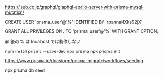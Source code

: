 https://isub.co.jp/graphql/graphql-apollo-server-with-prisma-mysql-mutation/


CREATE USER 'prisma_user'@'%'
  IDENTIFIED BY 'rpannaNXks92jX';
 
GRANT ALL PRIVILEGES ON *.* TO 'prisma_user'@'%' WITH GRANT OPTION;

@ 後の % は localhost では動作しない



npm install prisma --save-dev
npx prisma
npx prisma init


https://www.prisma.io/docs/orm/prisma-migrate/workflows/seeding

npx prisma db seed